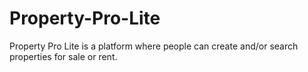 # Property-Pro-Lite
Property Pro Lite is a platform where people can create and/or search properties for sale or rent. 
